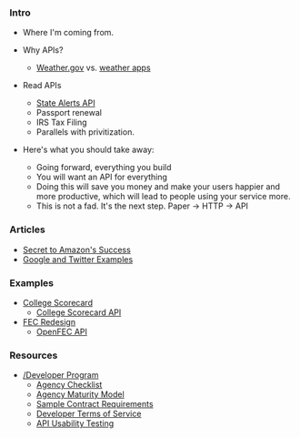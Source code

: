 


### Intro 

* Where I'm coming from.
* Why APIs?  
  * [Weather.gov](http://www.weather.gov/) vs. [weather apps](https://play.google.com/store/search?q=weather&c=apps&hl=en)
* Read APIs
  * [State Alerts API](http://www.state.gov/developer/)
  * Passport renewal
  * IRS Tax Filing
  * Parallels with privitization.  


* Here's what you should take away:  
  * Going forward, everything you build 
  * You will want an API for everything
  * Doing this will save you money and make your users happier and more productive, which will lead to people using your service more.  
  * This is not a fad.  It's the next step.  Paper -> HTTP -> API

### Articles
* [Secret to Amazon's Success](http://apievangelist.com/2012/01/12/the-secret-to-amazons-success-internal-apis/)
* [Google and Twitter Examples](http://richarddingwall.name/2012/08/15/dogfooding-how-to-build-a-great-api/)


### Examples
* [College Scorecard](https://collegescorecard.ed.gov/)
  * [College Scorecard API](https://collegescorecard.ed.gov/data/documentation/)
* [FEC Redesign](https://beta.fec.gov/)
  * [OpenFEC API](https://api.open.fec.gov/developers/)

### Resources
* [/Developer Program](https://pages.18f.gov/API-All-the-X/)
  * [Agency Checklist](https://pages.18f.gov/API-All-the-X/pages/agency_checklist/)
  * [Agency Maturity Model](https://pages.18f.gov/API-All-the-X/pages/agency_maturity_model/)
  * [Sample Contract Requirements](https://pages.18f.gov/API-All-the-X/pages/sample_api_requirements/)
  * [Developer Terms of Service](https://github.com/GSA/API-Resources/tree/master/developer_tos#readme)
  * [API Usability Testing](https://pages.18f.gov/API-Usability-Testing/)
